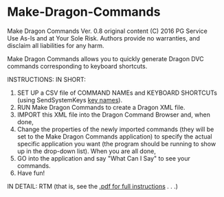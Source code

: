 # Make-Dragon-Commands

Make Dragon Commands  Ver. 0.8  original content (C) 2016 PG Service  
Use As-Is and at Your Sole Risk. 
Authors provide no warranties, and disclaim all liabilities for any harm. 

Make Dragon Commands allows you to quickly generate Dragon DVC commands 
corresponding to keyboard shortcuts. 

INSTRUCTIONS: 
IN SHORT: 
  1. SET UP a CSV file of COMMAND NAMEs and KEYBOARD SHORTCUTs (using 
SendSystemKeys <a href="[http://example.com/](https://www.nuance.com/products/help/dragon/dragon-for-pc/scriptref/Content/scrptref/key_names.htm)" target="_blank">key names</a>). 
  2. RUN Make Dragon Commands to create a Dragon XML file. 
  3. IMPORT this XML file into the Dragon Command Browser and, when done, 
  4. Change the properties of the newly imported commands (they will be set to the 
     Make Dragon Commands application) to specify the actual specific application you 
     want (the program should be running to show up in the drop-down list).  When you are 
     all done, 
  5. GO into the application and say "What Can I Say" to see your commands. 
  6. Have fun! 

IN DETAIL: RTM (that is, see the <a href="[http://example.com/](https://github.com/PGilm/Make-Dragon-Commands/blob/main/Make%20Dragon%20Commands.pdf)" target="_blank">.pdf for full instructions</a> . . .)
